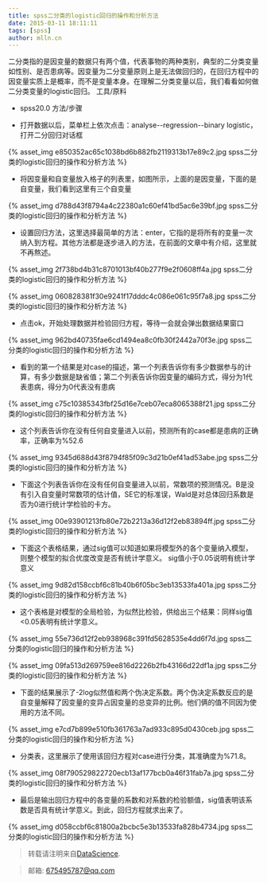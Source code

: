 ```yaml
---
title: spss二分类的logistic回归的操作和分析方法
date: 2015-03-11 18:11:11
tags: [spss]
author: mlln.cn
---
```

二分类指的是因变量的数据只有两个值，代表事物的两种类别，典型的二分类变量如性别、是否患病等。因变量为二分变量原则上是无法做回归的，在回归方程中的因变量实质上是概率，而不是变量本身。在理解二分类变量以后，我们看看如何做二分类变量的logistic回归。
工具/原料


- spss20.0
方法/步骤


- 打开数据以后，菜单栏上依次点击：analyse--regression--binary logistic，打开二分回归对话框

{% asset_img e850352ac65c1038bd6b882fb2119313b17e89c2.jpg spss二分类的logistic回归的操作和分析方法 %}

- 将因变量和自变量放入格子的列表里，如图所示，上面的是因变量，下面的是自变量，我们看到这里有三个自变量

{% asset_img d788d43f8794a4c22380a1c60ef41bd5ac6e39bf.jpg spss二分类的logistic回归的操作和分析方法 %}

- 设置回归方法，这里选择最简单的方法：enter，它指的是将所有的变量一次纳入到方程。其他方法都是逐步进入的方法，在前面的文章中有介绍，这里就不再熬述。

{% asset_img 2f738bd4b31c8701013bf40b277f9e2f0608ff4a.jpg spss二分类的logistic回归的操作和分析方法 %}

{% asset_img 060828381f30e9241f17dddc4c086e061c95f7a8.jpg spss二分类的logistic回归的操作和分析方法 %}

- 点击ok，开始处理数据并检验回归方程，等待一会就会弹出数据结果窗口

{% asset_img 962bd40735fae6cd1494ea8c0fb30f2442a70f3e.jpg spss二分类的logistic回归的操作和分析方法 %}

- 看到的第一个结果是对case的描述，第一个列表告诉你有多少数据参与的计算，有多少数据是缺省值；第二个列表告诉你因变量的编码方式，得分为1代表患病，得分为0代表没有患病

{% asset_img c75c10385343fbf25d16e7ceb07eca8065388f21.jpg spss二分类的logistic回归的操作和分析方法 %}

- 这个列表告诉你在没有任何自变量进入以前，预测所有的case都是患病的正确率，正确率为%52.6

{% asset_img 9345d688d43f8794f85f09c3d21b0ef41ad53abe.jpg spss二分类的logistic回归的操作和分析方法 %}

- 下面这个列表告诉你在没有任何自变量进入以前，常数项的预测情况。B是没有引入自变量时常数项的估计值，SE它的标准误，Wald是对总体回归系数是否为0进行统计学检验的卡方。

{% asset_img 00e93901213fb80e72b2213a36d12f2eb83894ff.jpg spss二分类的logistic回归的操作和分析方法 %}

- 下面这个表格结果，通过sig值可以知道如果将模型外的各个变量纳入模型，则整个模型的拟合优度改变是否有统计学意义。 sig值小于0.05说明有统计学意义

{% asset_img 9d82d158ccbf6c81b40b6f05bc3eb13533fa401a.jpg spss二分类的logistic回归的操作和分析方法 %}

- 这个表格是对模型的全局检验，为似然比检验，供给出三个结果：同样sig值<0.05表明有统计学意义。

{% asset_img 55e736d12f2eb938968c391fd5628535e4dd6f7d.jpg spss二分类的logistic回归的操作和分析方法 %}

{% asset_img 09fa513d269759ee816d2226b2fb43166d22df1a.jpg spss二分类的logistic回归的操作和分析方法 %}

- 下面的结果展示了-2log似然值和两个伪决定系数。两个伪决定系数反应的是自变量解释了因变量的变异占因变量的总变异的比例。他们俩的值不同因为使用的方法不同。

{% asset_img e7cd7b899e510fb361763a7ad933c895d0430ceb.jpg spss二分类的logistic回归的操作和分析方法 %}

- 分类表，这里展示了使用该回归方程对case进行分类，其准确度为%71.8。

{% asset_img 08f790529822720ecb13af177bcb0a46f31fab7a.jpg spss二分类的logistic回归的操作和分析方法 %}

- 最后是输出回归方程中的各变量的系数和对系数的检验额值，sig值表明该系数是否具有统计学意义。到此，回归方程就求出来了。

{% asset_img d058ccbf6c81800a2bcbc5e3b13533fa828b4734.jpg spss二分类的logistic回归的操作和分析方法 %}

> 转载请注明来自[DataScience](http://mlln.cn).

> 邮箱: 675495787@qq.com 
